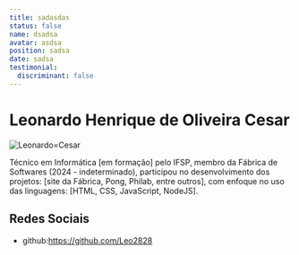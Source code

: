 ```yaml
---
title: sadasdas
status: false
name: dsadsa
avatar: asdsa
position: sadsa
date: sadsa
testimonial:
  discriminant: false
---
```

# Leonardo Henrique de Oliveira Cesar

![Leonardo=Cesar](https://avatars.githubusercontent.com/u/127048383?v=4)

Técnico em Informática [em formação] pelo IFSP, membro da Fábrica de Softwares (2024 - indeterminado), participou no desenvolvimento dos projetos: [site da Fábrica, Pong, Philab, entre outros], com enfoque no uso das linguagens: [HTML, CSS, JavaScript, NodeJS].

## Redes Sociais

- github:https://github.com/Leo2828
